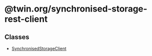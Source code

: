 # @twin.org/synchronised-storage-rest-client

## Classes

- [SynchronisedStorageClient](classes/SynchronisedStorageClient.md)

